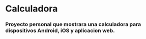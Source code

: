 # Calculadora

### Proyecto personal que mostrara una calculadora para dispositivos Android, iOS y aplicacion web.
